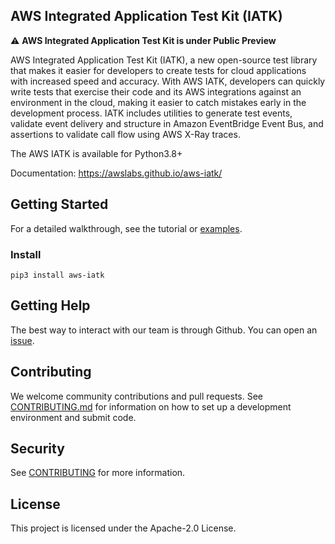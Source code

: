## AWS Integrated Application Test Kit (IATK)

:warning: **AWS Integrated Application Test Kit is under Public Preview**

AWS Integrated Application Test Kit (IATK), a new open-source test library that makes it easier for developers to create tests for cloud applications with increased speed and accuracy. With AWS IATK, developers can quickly write tests that exercise their code and its AWS integrations against an environment in the cloud, making it easier to catch mistakes early in the development process. IATK includes utilities to generate test events, validate event delivery and structure in Amazon EventBridge Event Bus, and assertions to validate call flow using AWS X-Ray traces.

The AWS IATK is available for Python3.8+

Documentation: https://awslabs.github.io/aws-iatk/

## Getting Started

For a detailed walkthrough, see the tutorial or [examples](https://github.com/awslabs/aws-iatk/tree/examples).

### Install

```
pip3 install aws-iatk
```

## Getting Help

The best way to interact with our team is through Github. You can open an [issue](https://github.com/awslabs/aws-iatk/issues).

## Contributing

We welcome community contributions and pull requests. See [CONTRIBUTING.md](./CONTRIBUTING.md) for information on how to set up a development environment and submit code.

## Security

See [CONTRIBUTING](CONTRIBUTING.md#security-issue-notifications) for more information.

## License

This project is licensed under the Apache-2.0 License.

